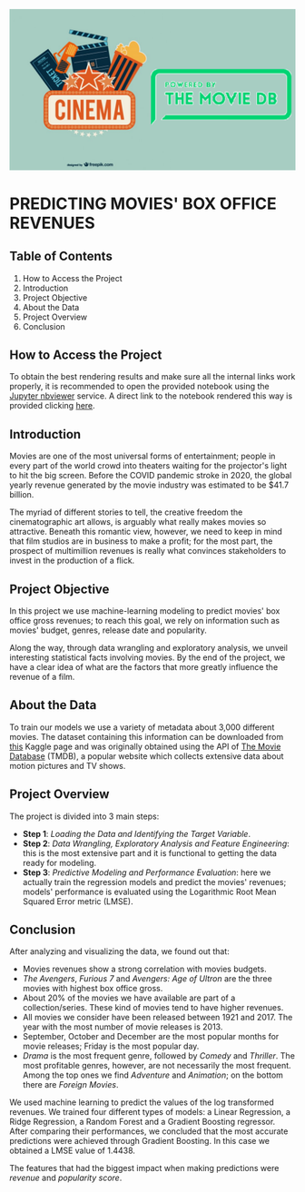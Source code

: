 ![Cover](images/cover_image.png)

# **PREDICTING MOVIES' BOX OFFICE REVENUES**

## Table of Contents
1. How to Access the Project
2. Introduction
3. Project Objective
4. About the Data
5. Project Overview
6. Conclusion

## How to Access the Project

To obtain the best rendering results and make sure all the internal links work properly, it is recommended to open the provided notebook using the [Jupyter nbviewer](https://nbviewer.org/) service. A direct link to the notebook rendered this way is provided clicking [here](https://nbviewer.org/github/gb-pignatti/predicting_movie_revenues/blob/main/predicting_movie_revenues.ipynb).

## Introduction

Movies are one of the most universal forms of entertainment; people in every part of the world crowd into theaters waiting for the projector's light to hit the big screen. Before the COVID pandemic stroke in 2020, the global yearly revenue generated by the movie industry was estimated to be \$41.7 billion.   

The myriad of different stories to tell, the creative freedom the cinematographic art allows, is arguably what really
makes movies so attractive. Beneath this romantic view, however, we need to keep in mind that film studios are in business to make a profit; for the most part, the prospect of multimillion revenues is really what convinces stakeholders to invest in the production of a flick.

## Project Objective

In this project we use machine-learning modeling to predict movies' box office gross revenues; to reach this goal, we rely on information such as movies' budget, genres, release date and popularity. 

Along the way, through data wrangling and exploratory analysis, we unveil interesting statistical facts involving movies. By the end of the project, we have a clear idea of what are the factors that more greatly influence the revenue of a film.   

## About the Data

To train our models we use a variety of metadata about 3,000 different movies. The dataset containing this information can be downloaded from [this](https://www.kaggle.com/competitions/tmdb-box-office-prediction/data) Kaggle page and was originally obtained using the API of [The Movie Database](https://www.themoviedb.org/) (TMDB), a popular website which collects extensive data about motion pictures and TV shows.    

## Project Overview

The project is divided into 3 main steps:
- **Step 1**: *Loading the Data and Identifying the Target Variable*.
- **Step 2**: *Data Wrangling, Exploratory Analysis and Feature Engineering*: this is the most extensive part and it is functional to getting the data ready for modeling.
- **Step 3**: *Predictive Modeling and Performance Evaluation*: here we actually train the regression models and predict the movies' revenues; models' performance is evaluated using the Logarithmic Root Mean Squared Error metric (LMSE).

## Conclusion

After analyzing and visualizing the data, we found out that:
- Movies revenues show a strong correlation with movies budgets.
- *The Avengers*, *Furious 7* and *Avengers: Age of Ultron* are the three movies with highest box office gross.
- About 20% of the movies we have available are part of a collection/series. These kind of movies tend to have higher revenues.
- All movies we consider have been released between 1921 and 2017. The year with the most number of movie releases is 2013.
- September, October and December are the most popular months for movie releases; Friday is the most popular day.
- *Drama* is the most frequent genre, followed by *Comedy* and *Thriller*. The most profitable genres, however, are not necessarily the most frequent. Among the top ones we find *Adventure* and *Animation*; on the bottom there are *Foreign Movies*.

We used machine learning to predict the values of the log transformed revenues. We trained four different types of models: a Linear Regression, a Ridge Regression, a Random Forest and a Gradient Boosting regressor. After comparing their performances, we concluded that the most accurate predictions were achieved through Gradient Boosting. In this case we obtained a LMSE value of 1.4438.   

The features that had the biggest impact when making predictions were *revenue* and *popularity score*.
